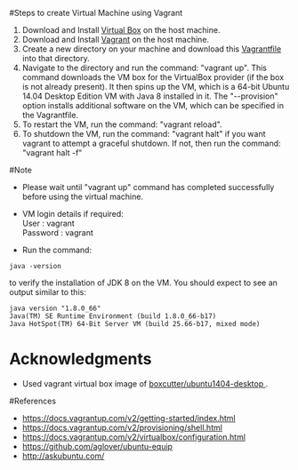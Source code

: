 #Steps to create Virtual Machine using Vagrant
1. Download and Install [Virtual Box](https://www.virtualbox.org/wiki/Downloads) on the host machine.
2. Download and Install [Vagrant](https://www.vagrantup.com/downloads.html) on the host machine.
3. Create a new directory on your machine and download this [Vagrantfile](https://github.com/SoftwareEngineeringToolDemos/ICSE-2014-Viva/blob/master/build-vm/Vagrantfile) into that directory.
4. Navigate to the directory and run the command: "vagrant up". This command downloads the VM box for the VirtualBox provider (if the box is not already present). It then spins up the VM, which is a 64-bit Ubuntu 14.04 Desktop Edition VM with Java 8 installed in it. The "--provision" option installs additional software on the VM, which can be specified in the Vagrantfile.
5. To restart the VM, run the command: "vagrant reload". 
6. To shutdown the VM, run the command: "vagrant halt" if you want vagrant to attempt a graceful shutdown. If not, then run the command: "vagrant halt -f"

#Note
* Please wait until "vagrant up" command has completed successfully before using the virtual machine.
* VM login details if required:</br>
User     : vagrant</br>
Password : vagrant 

* Run the command:
~~~
java -version
~~~
 to verify the installation of JDK 8 on the VM. You should expect to see an output similar to this:
~~~
java version "1.8.0_66"
Java(TM) SE Runtime Environment (build 1.8.0_66-b17)
Java HotSpot(TM) 64-Bit Server VM (build 25.66-b17, mixed mode)
~~~
# Acknowledgments
* Used vagrant virtual box image of [boxcutter/ubuntu1404-desktop ](https://atlas.hashicorp.com/boxcutter/boxes/ubuntu1404-desktop).

#References
* https://docs.vagrantup.com/v2/getting-started/index.html
* https://docs.vagrantup.com/v2/provisioning/shell.html 
* https://docs.vagrantup.com/v2/virtualbox/configuration.html
* https://github.com/aglover/ubuntu-equip
* http://askubuntu.com/


